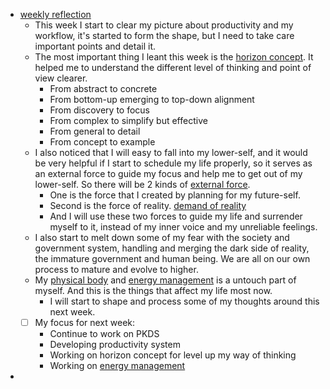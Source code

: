 - [weekly reflection](<weekly reflection.md>)
    - This week I start to clear my picture about productivity and my workflow, it's started to form the shape, but I need to take care important points and detail it.
    - The most important thing I leant this week is the [horizon concept](<horizon concept.md>). It helped me to understand the different level of thinking and point of view clearer.
        - From abstract to concrete
        - From bottom-up emerging to top-down alignment
        - From discovery to focus
        - From complex to simplify but effective
        - From general to detail
        - From concept to example
    - I also noticed that I will easy to fall into my lower-self, and it would be very helpful if I start to schedule my life properly, so it serves as an external force to guide my focus and help me to get out of my lower-self. So there will be 2 kinds of [external force](<external force.md>).
        - One is the force that I created by planning for my future-self. 
        - Second is the force of reality. [demand of reality](<demand of reality.md>)
        - And I will use these two forces to guide my life and surrender myself to it, instead of my inner voice and my unreliable feelings.
    - I also start to melt down some of my fear with the society and government system, handling and merging the dark side of reality, the immature government and human being. We are all on our own process to mature and evolve to higher.
    - My [physical body](<physical body.md>) and [energy management](<energy management.md>) is a untouch part of myself. And this is the things that affect my life most now.
        - I will start to shape and process some of my thoughts around this next week.
    - [ ] My focus for next week:
        - Continue to work on PKDS
        - Developing productivity system
        - Working on horizon concept for level up my way of thinking
        - Working on [energy management](<energy management.md>)
- 

